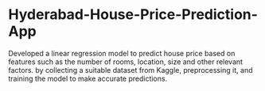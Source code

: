 # Hyderabad-House-Price-Prediction-App
Developed a linear regression model to predict house price based on features such as the number of rooms, location, size and other relevant factors.  by collecting a suitable dataset from Kaggle, preprocessing it, and training the model to make accurate predictions.
